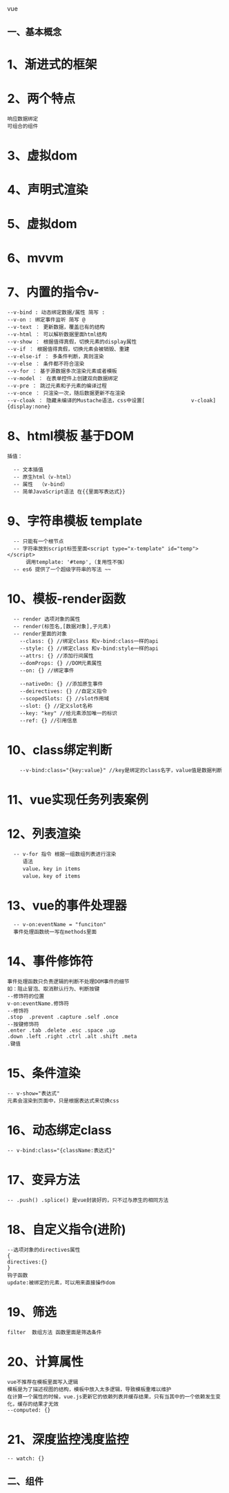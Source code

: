vue 
## 一、基本概念 ##
# 1、渐进式的框架 #
# 2、两个特点 #
	响应数据绑定
	可组合的组件
# 3、虚拟dom #
# 4、声明式渲染 #
# 5、虚拟dom #
# 6、mvvm #
# 7、内置的指令v- #

	--v-bind : 动态绑定数据/属性 简写 :
	--v-on : 绑定事件监听 简写 @
	--v-text ： 更新数据，覆盖已有的结构
	--v-html ： 可以解析数据里面html结构
	--v-show ： 根据值得真假，切换元素的display属性
	--v-if ： 根据值得真假，切换元素会被销毁、重建
	--v-else-if ： 多条件判断，真则渲染
	--v-else ： 条件都不符合渲染
	--v-for ： 基于源数据多次渲染元素或者模板
	--v-model ： 在表单控件上创建双向数据绑定
	--v-pre ： 跳过元素和子元素的编译过程
	--v-once ： 只渲染一次，随后数据更新不在渲染
	--v-cloak ： 隐藏未编译的Mustache语法，css中设置[	           v-cloak]{display:none}

# 8、html模板 基于DOM #
	插值：

	  -- 文本插值
	  -- 原生html（v-html）
	  -- 属性  （v-bind）
	  -- 简单JavaScript语法 在{{里面写表达式}} 

# 9、字符串模板 template #

	  -- 只能有一个根节点
	  -- 字符串放到script标签里面<script type="x-template" id="temp"></script>
	  	  调用template: '#temp',（复用性不强）
	  -- es6 提供了一个超级字符串的写法 ~~

# 10、模板-render函数 #

	  -- render 选项对象的属性
	  -- render(标签名,[数据对象],子元素)
	  -- render里面的对象
	  	--class: {} //绑定class 和v-bind:class一样的api
	  	--style: {} //绑定class 和v-bind:style一样的api
	  	--attrs: {} //添加行间属性
	  	--domProps: {} //DOM元素属性
	  	--on: {} //绑定事件

	  	--nativeOn: {} //添加原生事件
	  	--deirectives: {} //自定义指令
	  	--scopedSlots: {} //slot作用域
	  	--slot: {} //定义slot名称
	  	--key: "key" //给元素添加唯一的标识
	  	--ref: {} //引用信息

# 10、class绑定判断 #

		--v-bind:class="{key:value}" //key是绑定的class名字，value值是数据判断

# 11、vue实现任务列表案例 #

# 12、列表渲染 #

	  -- v-for 指令 根据一组数组列表进行渲染
	     语法
	     value，key in items
	     value，key of items

# 13、vue的事件处理器 #

      -- v-on:eventName = "funciton"
      事件处理函数统一写在methods里面

# 14、事件修饰符 #

	事件处理函数只负责逻辑的判断不处理DOM事件的细节
	如：阻止冒泡、取消默认行为、判断按键
	--修饰符的位置
	v-on:eventName.修饰符
	--修饰符
	.stop  .prevent .capture .self .once
	--按键修饰符
	.enter .tab .delete .esc .space .up
	.down .left .right .ctrl .alt .shift .meta
	.键值

# 15、条件渲染 #

	-- v-show="表达式"
	元素会渲染到页面中，只是根据表达式来切换css

# 16、动态绑定class #

	-- v-bind:class="{className:表达式}"

# 17、变异方法 #
	-- .push() .splice() 是vue封装好的，只不过与原生的相同方法

# 18、自定义指令(进阶) #

	--选项对象的directives属性
	{
	directives:{}
	}
	钩子函数
	update:被绑定的元素，可以用来直接操作dom

# 19、筛选 #

	filter	数组方法 函数里面是筛选条件

# 20、计算属性 #

	vue不推荐在模板里面写入逻辑
	模板是为了描述视图的结构，模板中放入太多逻辑，导致模板重难以维护
	在计算一个属性的时候，vue.js更新它的依赖列表并缓存结果，只有当其中的一个依赖发生变化，缓存的结果才无效
	--computed: {}


# 21、深度监控浅度监控 #

	-- watch: {}
	

## 二、组件 ##

	
 	


